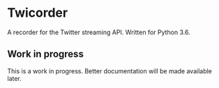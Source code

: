 # Twicorder

A recorder for the Twitter streaming API. Written for Python 3.6.

## Work in progress

This is a work in progress. Better documentation will be made available later.
